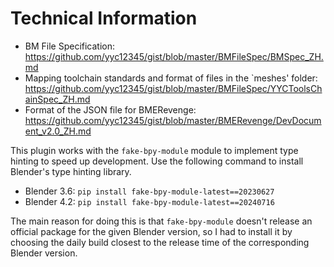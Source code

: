 # Technical Information

* BM File Specification: https://github.com/yyc12345/gist/blob/master/BMFileSpec/BMSpec_ZH.md
* Mapping toolchain standards and format of files in the `meshes' folder: https://github.com/yyc12345/gist/blob/master/BMFileSpec/YYCToolsChainSpec_ZH.md
* Format of the JSON file for BMERevenge: https://github.com/yyc12345/gist/blob/master/BMERevenge/DevDocument_v2.0_ZH.md

This plugin works with the `fake-bpy-module` module to implement type hinting to speed up development. Use the following command to install Blender's type hinting library.

* Blender 3.6: `pip install fake-bpy-module-latest==20230627`
* Blender 4.2: `pip install fake-bpy-module-latest==20240716`

The main reason for doing this is that `fake-bpy-module` doesn't release an official package for the given Blender version, so I had to install it by choosing the daily build closest to the release time of the corresponding Blender version.
